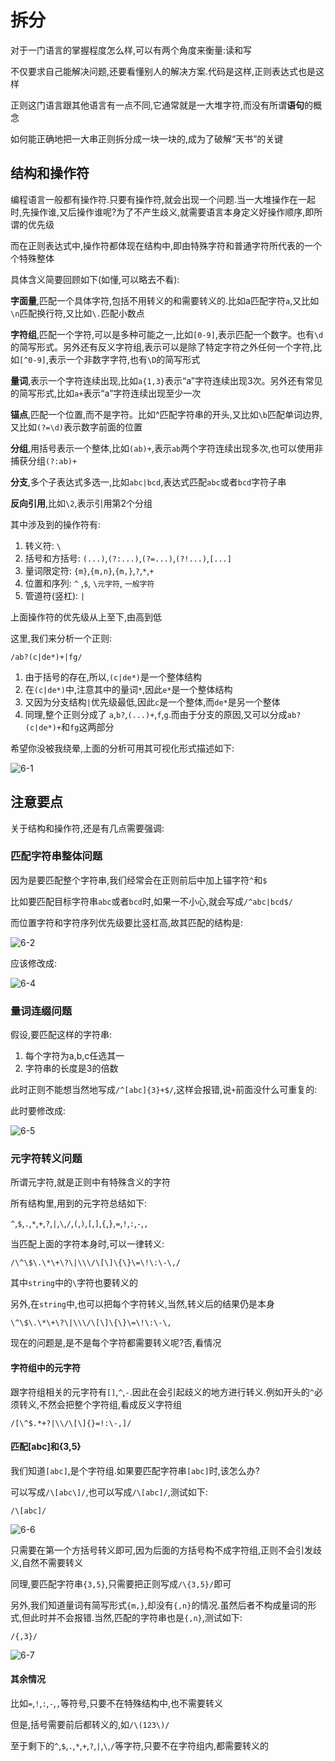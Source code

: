 # 拆分

对于一门语言的掌握程度怎么样,可以有两个角度来衡量:读和写

不仅要求自己能解决问题,还要看懂别人的解决方案.代码是这样,正则表达式也是这样

正则这门语言跟其他语言有一点不同,它通常就是一大堆字符,而没有所谓**语句**的概念

如何能正确地把一大串正则拆分成一块一块的,成为了破解“天书”的关键

## 结构和操作符

编程语言一般都有操作符.只要有操作符,就会出现一个问题.当一大堆操作在一起时,先操作谁,又后操作谁呢?为了不产生歧义,就需要语言本身定义好操作顺序,即所谓的优先级

而在正则表达式中,操作符都体现在结构中,即由特殊字符和普通字符所代表的一个个特殊整体

具体含义简要回顾如下(如懂,可以略去不看):

**字面量**,匹配一个具体字符,包括不用转义的和需要转义的.比如a匹配字符`a`,又比如`\n`匹配换行符,又比如`\.`匹配小数点

**字符组**,匹配一个字符,可以是多种可能之一,比如`[0-9]`,表示匹配一个数字。也有`\d`的简写形式。另外还有反义字符组,表示可以是除了特定字符之外任何一个字符,比如`[^0-9]`,表示一个非数字字符,也有`\D`的简写形式

**量词**,表示一个字符连续出现,比如`a{1,3}`表示“a”字符连续出现3次。另外还有常见的简写形式,比如`a+`表示“a”字符连续出现至少一次

**锚点**,匹配一个位置,而不是字符。比如^匹配字符串的开头,又比如`\b`匹配单词边界,又比如`(?=\d)`表示数字前面的位置

**分组**,用括号表示一个整体,比如`(ab)+`,表示`ab`两个字符连续出现多次,也可以使用非捕获分组`(?:ab)+`

**分支**,多个子表达式多选一,比如`abc|bcd`,表达式匹配`abc`或者`bcd`字符子串

**反向引用**,比如`\2`,表示引用第2个分组

其中涉及到的操作符有:

1. 转义符: `\`
2. 括号和方括号: `(...)`,`(?:...)`,`(?=...)`,`(?!...)`,`[...]`
3. 量词限定符: `{m}`,`{m,n}`,`{m,}`,`?`,`*`,`+`
4. 位置和序列: `^` ,`$`, `\元字符`, `一般字符`
5. 管道符(竖杠): `|`

上面操作符的优先级从上至下,由高到低

这里,我们来分析一个正则:

`/ab?(c|de*)+|fg/`

1. 由于括号的存在,所以,`(c|de*)`是一个整体结构
2. 在`(c|de*)`中,注意其中的量词`*`,因此`e*`是一个整体结构
3. 又因为分支结构`|`优先级最低,因此`c`是一个整体,而`de*`是另一个整体
4. 同理,整个正则分成了 `a`,`b?`,`(...)+`,`f`,`g`.而由于分支的原因,又可以分成`ab?(c|de*)+`和`fg`这两部分

希望你没被我绕晕,上面的分析可用其可视化形式描述如下:

![6-1](assets/6-1.png)

## 注意要点

关于结构和操作符,还是有几点需要强调:

### 匹配字符串整体问题

因为是要匹配整个字符串,我们经常会在正则前后中加上锚字符`^`和`$`

比如要匹配目标字符串`abc`或者`bcd`时,如果一不小心,就会写成`/^abc|bcd$/`

而位置字符和字符序列优先级要比竖杠高,故其匹配的结构是:

![6-2](assets/6-2.png)

应该修改成:

![6-4](assets/6-4.png)

### 量词连缀问题

假设,要匹配这样的字符串:

1. 每个字符为a,b,c任选其一
2. 字符串的长度是3的倍数

此时正则不能想当然地写成`/^[abc]{3}+$/`,这样会报错,说`+`前面没什么可重复的:

此时要修改成:

![6-5](assets/6-5.png)

### 元字符转义问题

所谓元字符,就是正则中有特殊含义的字符

所有结构里,用到的元字符总结如下:

`^`,`$`,`.`,`*`,`+`,`?`,`|`,`\`,`/`,`(`,`)`,`[`,`]`,`{`,`}`,`=`,`!`,`:`,`-`,`,`

当匹配上面的字符本身时,可以一律转义:

`/\^\$\.\*\+\?\|\\\/\[\]\{\}\=\!\:\-\,/`

其中`string`中的`\`字符也要转义的

另外,在`string`中,也可以把每个字符转义,当然,转义后的结果仍是本身

`\^\$\.\*\+\?\|\\\/\[\]\{\}\=\!\:\-\,`

现在的问题是,是不是每个字符都需要转义呢?否,看情况

#### 字符组中的元字符

跟字符组相关的元字符有`[]`,`^`,`-`.因此在会引起歧义的地方进行转义.例如开头的`^`必须转义,不然会把整个字符组,看成反义字符组

`/[\^$.*+?|\\/\[\]{}=!:\-,]/`

#### 匹配[abc]和{3,5}

我们知道`[abc]`,是个字符组.如果要匹配字符串`[abc]`时,该怎么办?

可以写成`/\[abc\]/`,也可以写成`/\[abc]/`,测试如下:

`/\[abc]/`

![6-6](assets/6-6.png)

只需要在第一个方括号转义即可,因为后面的方括号构不成字符组,正则不会引发歧义,自然不需要转义

同理,要匹配字符串`{3,5}`,只需要把正则写成`/\{3,5}/`即可

另外,我们知道量词有简写形式`{m,}`,却没有`{,n}`的情况.虽然后者不构成量词的形式,但此时并不会报错.当然,匹配的字符串也是`{,n}`,测试如下:

`/{,3}/`

![6-7](assets/6-7.png)

#### 其余情况

比如`=`,`!`,`:`,`-`,`,`等符号,只要不在特殊结构中,也不需要转义

但是,括号需要前后都转义的,如`/\(123\)/`

至于剩下的`^`,`$`,`.`,`*`,`+`,`?`,`|`,`\`,`/`等字符,只要不在字符组内,都需要转义的

